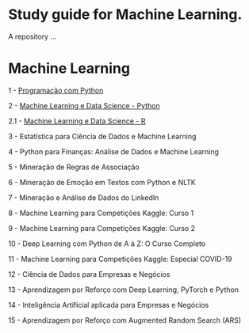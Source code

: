 # Study guide for Machine Learning.

A repository ...

#  Machine Learning 


1 - [Programação com Python](https://github.com/renatogcruz/python/tree/master/python_guia_IAexpert)  

2 - [Machine Learning e Data Science - Python](https://github.com/renatogcruz/pos_data_science_analytics/tree/main/machine_learning/2_Machine_Learning_e_Data_Science_com_Python) 

2.1 - [Machine Learning e Data Science - R](https://github.com/renatogcruz/pos_data_science_analytics/tree/main/machine_learning/2_Machine_Learning_e_Data_Science_com_R)

3 - Estatística para Ciência de Dados e Machine Learning 

4 - Python para Finanças: Análise de Dados e Machine Learning 

5 - Mineração de Regras de Associação

6 - Mineração de Emoção em Textos com Python e NLTK 

7 - Mineração e Análise de Dados do LinkedIn 

8 - Machine Learning para Competições Kaggle: Curso 1 

9 - Machine Learning para Competições Kaggle: Curso 2

10 - Deep Learning com Python de A à Z: O Curso Completo  

11 - Machine Learning para Competições Kaggle: Especial COVID-19

12 - Ciência de Dados para Empresas e Negócios

13 - Aprendizagem por Reforço com Deep Learning, PyTorch e Python

14 - Inteligência Artificial aplicada para Empresas e Negócios

15 - Aprendizagem por Reforço com Augmented Random Search (ARS)

